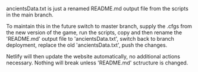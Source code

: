 ancientsData.txt is just a renamed README.md output file from the scripts in the main branch.

To maintain this in the future switch to master branch, supply the .cfgs from the new version of the game, run the scripts,
copy and then rename the 'README.md' output file to 'ancientsData.txt', switch back to branch deployment, replace the old 'ancientsData.txt', push the changes.

Netlify will then update the website automatically, no additional actions necessary. Nothing will break unless 'README.md' sctructure is changed.
